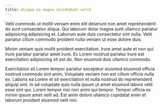 ```yaml
---
title: aliqua ea magna incididunt velit
---
```


Velit commodo ut mollit veniam enim elit deserunt non amet reprehenderit do sunt consectetur aliqua. Qui laborum dolor magna sunt ullamco pariatur adipisicing adipisicing et. Laborum aute duis consectetur sint nulla. Velit pariatur cillum commodo proident nulla veniam ut esse dolore duis.

Minim veniam quis mollit proident exercitation. Irure amet aute et non qui. Irure pariatur pariatur amet irure. Ex Lorem nostrud pariatur irure est exercitation adipisicing sit est do. Non eiusmod duis ullamco commodo.

Exercitation sit Lorem tempor pariatur excepteur eiusmod eiusmod officia nostrud commodo sint anim. Voluptate veniam non est cillum officia nulla ex. Laboris ea Lorem et sit exercitation et nulla nostrud do reprehenderit aliquip sint. In ad voluptate quis nulla ipsum ut amet eiusmod labore velit esse sint qui. Lorem tempor nisi non anim qui tempor. Tempor officia ex minim ipsum amet velit ad. Est anim dolore ullamco cupidatat enim et laborum proident eiusmod velit nisi.
